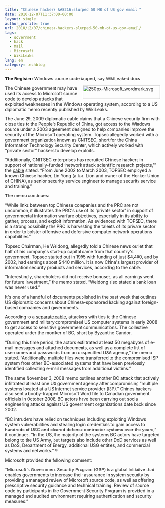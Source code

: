 ```yaml
---
title: "Chinese hackers &#8216;slurped 50 MB of US gov email'"
date: 2010-12-07T11:37:00+00:00
layout: single
author_profile: true
url: 2010/12/07/chinese-hackers-slurped-50-mb-of-us-gov-email/
tags:
  - government
  - hack
  - Mail
  - Microsoft
  - WikiLeaks
lang: en
category: techblog
---
```

**The Register:** Windows source code tapped, say WikiLeaked docs

[<img title="250px-Microsoft_wordmark.svg" border="0" alt="250px-Microsoft_wordmark.svg" align="right" src="http://lh3.ggpht.com/_vaUVXcmC3OI/TP4VUqfqvDI/AAAAAAAADZE/56tRoYezWtw/250px-Microsoft_wordmark.svg_thumb.png?imgmax=800" width="250" height="43" />](http://lh3.ggpht.com/_vaUVXcmC3OI/TP4VTNAE8zI/AAAAAAAADZA/oCE6s2RhQc4/250px-Microsoft_wordmark.svg%5B2%5D.png?imgmax=800)The Chinese government may have used its access to Microsoft source code to develop attacks that exploited weaknesses in the Windows operating system, according to a US diplomatic memo recently published by WikiLeaks.

The June 29, 2009 diplomatic cable claims that a Chinese security firm with close ties to the People's Republic of China, got access to the Windows source under a 2003 agreement designed to help companies improve the security of the Microsoft operating system. Topsec allegedly worked with a government organization known as CNITSEC, short for the China Information Technology Security Center, which actively worked with “private sector” hackers to develop exploits.

“Additionally, CNITSEC enterprises has recruited Chinese hackers in support of nationally-funded &#8216;network attack scientific research projects,'” the [cable](http://213.251.145.96/cable/2009/06/09STATE67105.html) stated. “From June 2002 to March 2003, TOPSEC employed a known Chinese hacker, Lin Yong (a.k.a. Lion and owner of the Honker Union of CHINA), as senior security service engineer to manage security service and training.”

The memo continues:

“While links between top Chinese companies and the PRC are not uncommon, it illustrates the PRC's use of its &#8216;private sector' in support of governmental information warfare objectives, especially in its ability to gather, process, and exploit information. As evidenced with TOPSEC, there is a strong possibility the PRC is harvesting the talents of its private sector in order to bolster offensive and defensive computer network operations capabilities.”

Topsec Chairman, He Weidong, allegedly told a Chinese news outlet that half of his company's start-up capital came from that country's government. Topsec started out in 1995 with funding of just $4,400, and by 2002, had earnings about $440 million. It is now China's largest provider of information security products and services, according to the cable.

“Interestingly, shareholders did not receive bonuses, as all earnings went for future investment,” the memo stated. “Weidong also stated a bank loan was never used.”

It's one of a handful of documents published in the past week that outlines US diplomatic concerns about Chinese-sponsored hacking against foreign-based companies and governments.

According to a [separate cable](http://213.251.145.96/cable/2008/11/08STATE116943.html), attackers with ties to the Chinese government and military compromised US computer systems in early 2008 to get access to sensitive government communications. The collective operated under the moniker of BC, short by Byzantine Candor.

“During this time period, the actors exfiltrated at least 50 megabytes of e-mail messages and attached documents, as well as a complete list of usernames and passwords from an unspecified USG agency,” the memo stated. “Additionally, multiple files were transferred to the compromised ISP system from other BC-associated systems that have been previously identified collecting e-mail messages from additional victims.”

The same November 3, 2008 memo outlines another BC attack that actively infiltrated at least one US government agency after compromising “multiple systems located at a US Internet service provider (ISP).” Chines hackers also sent a booby-trapped Microsoft Word file to Canadian government officials in October 2008. BC actors have been carrying out social engineering attacks against US government organizations date back since 2002.

“BC intruders have relied on techniques including exploiting Windows system vulnerabilities and stealing login credentials to gain access to hundreds of USG and cleared defense contractor systems over the years,” it continues. “In the US, the majority of the systems BC actors have targeted belong to the US Army, but targets also include other DoD services as well as DoS, Department of Energy, additional USG entities, and commercial systems and networks.” ®

Microsoft provided the following comment:

“Microsoft's Government Security Program (GSP) is a global initiative that enables governments to increase their assurance in system security by providing a managed review of Microsoft source code, as well as offering prescriptive security guidance and technical training. Review of source code by participants in the Government Security Program is provided in a managed and audited environment requiring authentication and security measures.”